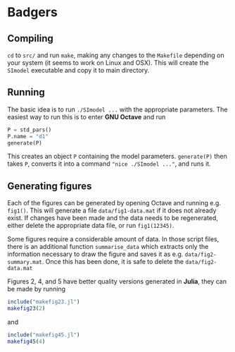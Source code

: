 # Badgers

## Compiling
`cd` to `src/` and run `make`, making any changes to the `Makefile` depending on your system (it seems to work on Linux and OSX). This will create the `SImodel` executable and copy it to main directory.

## Running
The basic idea is to run `./SImodel ...` with the appropriate parameters. The easiest way to run this is to enter **GNU Octave** and run
```octave
P = std_pars()
P.name = "d1"
generate(P)
```
This creates an object `P` containing the model parameters. `generate(P)` then takes `P`, converts it into a command `"nice ./SImodel ..."`, and runs it.

## Generating figures
Each of the figures can be generated by opening Octave and running e.g. `fig1()`. This will generate a file `data/fig1-data.mat` if it does not already exist. If changes have been made and the data needs to be regenerated, either delete the appropriate data file, or run `fig1(12345)`.

Some figures require a considerable amount of data. In those script files, there is an additional function `summarise_data` which extracts only the information necessary to draw the figure and saves it as e.g. `data/fig2-summary.mat`. Once this has been done, it is safe to delete the `data/fig2-data.mat`

Figures 2, 4, and 5 have better quality versions generated in **Julia**, they can be made by running
```Julia
include("makefig23.jl")
makefig23(2)
```
and 
```Julia
include("makefig45.jl")
makefig45(4)
```


